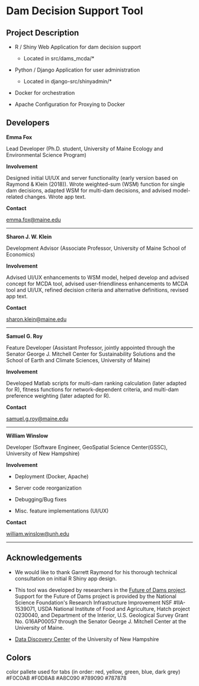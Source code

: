 Dam Decision Support Tool
==========================

Project Description
--------------------------

* R / Shiny Web Application for dam decision support

	+ Located in src/dams_mcda/*

* Python / Django Application for user administration

	+ Located in django-src/shinyadmin/*

* Docker for orchestration

* Apache Configuration for Proxying to Docker


Developers
-------------------------

**Emma Fox**

Lead Developer (Ph.D. student, University of Maine Ecology and Environmental Science Program)

**Involvement**

Designed initial UI/UX and server functionality (early version based on Raymond & Klein (2018)). Wrote weighted-sum (WSM) function for single dam decisions, adapted WSM for multi-dam decisions, and advised model-related changes. Wrote app text.  

**Contact**

<emma.fox@maine.edu>

***

**Sharon J. W. Klein**

Development Advisor (Associate Professor, University of Maine School of Economics)

**Involvement**

Advised UI/UX enhancements to WSM model, helped develop and advised concept for MCDA tool, advised user-friendliness enhancements to MCDA tool and UI/UX, refined decision criteria and alternative definitions, revised app text.

**Contact**

<sharon.klein@maine.edu>

***

**Samuel G. Roy**

Feature Developer (Assistant Professor, jointly appointed through the Senator George J. Mitchell Center for Sustainability Solutions and the School of Earth and Climate Sciences, University of Maine)

**Involvement**

Developed Matlab scripts for multi-dam ranking calculation (later adapted for R), fitness functions for network-dependent criteria, and multi-dam preference weighting (later adapted for R).

**Contact**

<samuel.g.roy@maine.edu>

***

**William Winslow**

Developer (Software Engineer, GeoSpatial Science Center(GSSC), University of New Hampshire)

**Involvement**

* Deployment (Docker, Apache)

* Server code reorganization

* Debugging/Bug fixes

* Misc. feature implementations (UI/UX)

**Contact**

<william.winslow@unh.edu>

***

Acknowledgements
--------------------------
+ We would like to thank Garrett Raymond for his thorough technical consultation on initial R Shiny app design.

+ This tool was developed by researchers in the [Future of Dams project](https://www.newenglandsustainabilityconsortium.org/dams). 
Support for the Future of Dams project is provided by the National Science Foundation's Research Infrastructure Improvement NSF #IIA-1539071, USDA National Institute of Food and Agriculture, Hatch project 0230040, and Department of the Interior, U.S. Geological Survey Grant No. G16AP00057 through the Senator George J. Mitchell Center at the University of Maine.   

+ [Data Discovery Center](https://ddc.unh.edu) of the University of New Hampshire


Colors
--------------------------
color pallete used for tabs
(in order: red, yellow, green, blue, dark grey)
#F0C0AB
#F0D8A8
#A8C090
#789090
#787878

